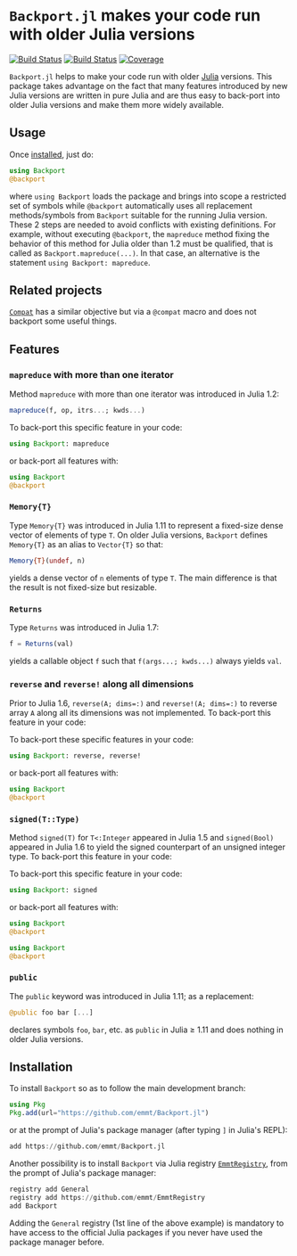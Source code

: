 # `Backport.jl` makes your code run with older Julia versions

[![Build Status](https://github.com/emmt/Backport.jl/actions/workflows/CI.yml/badge.svg?branch=main)](https://github.com/emmt/Backport.jl/actions/workflows/CI.yml?query=branch%3Amain) [![Build Status](https://ci.appveyor.com/api/projects/status/github/emmt/Backport.jl?svg=true)](https://ci.appveyor.com/project/emmt/Backport-jl) [![Coverage](https://codecov.io/gh/emmt/Backport.jl/branch/main/graph/badge.svg)](https://codecov.io/gh/emmt/Backport.jl)

`Backport.jl` helps to make your code run with older [Julia](http://julialang.org/)
versions. This package takes advantage on the fact that many features introduced by new
Julia versions are written in pure Julia and are thus easy to back-port into older Julia
versions and make them more widely available.

## Usage

Once [installed](#installation), just do:

``` julia
using Backport
@backport
```

where `using Backport` loads the package and brings into scope a restricted set of symbols
while `@backport` automatically uses all replacement methods/symbols from `Backport`
suitable for the running Julia version. These 2 steps are needed to avoid conflicts with
existing definitions. For example, without executing `@backport`, the `mapreduce` method
fixing the behavior of this method for Julia older than 1.2 must be qualified, that is
called as `Backport.mapreduce(...)`. In that case, an alternative is the statement `using
Backport: mapreduce`.


## Related projects

[`Compat`](https://github.com/JuliaLang/Compat.jl) has a similar objective but via a
`@compat` macro and does not backport some useful things.

## Features

### `mapreduce` with more than one iterator

Method `mapreduce` with more than one iterator was introduced in Julia 1.2:

``` julia
mapreduce(f, op, itrs...; kwds...)
```

To back-port this specific feature in your code:

``` julia
using Backport: mapreduce
```

or back-port all features with:

``` julia
using Backport
@backport
```

### `Memory{T}`

Type `Memory{T}` was introduced in Julia 1.11 to represent a fixed-size dense vector of
elements of type `T`. On older Julia versions, `Backport` defines `Memory{T}` as an alias
to `Vector{T}` so that:

``` julia
Memory{T}(undef, n)
```

yields a dense vector of `n` elements of type `T`. The main difference is that the result
is not fixed-size but resizable.


### `Returns`

Type `Returns` was introduced in Julia 1.7:

``` julia
f = Returns(val)
```

yields a callable object `f` such that `f(args...; kwds...)` always yields `val`.


### `reverse` and `reverse!` along all dimensions

Prior to Julia 1.6, `reverse(A; dims=:)` and `reverse!(A; dims=:)` to reverse array `A`
along all its dimensions was not implemented. To back-port this feature in your code:

To back-port these specific features in your code:

``` julia
using Backport: reverse, reverse!
```

or back-port all features with:

``` julia
using Backport
@backport
```

### `signed(T::Type)`

Method `signed(T)` for `T<:Integer` appeared in Julia 1.5 and `signed(Bool)` appeared in
Julia 1.6 to yield the signed counterpart of an unsigned integer type. To back-port this
feature in your code:

To back-port this specific feature in your code:

``` julia
using Backport: signed
```

or back-port all features with:

``` julia
using Backport
@backport
```


``` julia
using Backport
@backport
```

### `public`

The `public` keyword was introduced in Julia 1.11; as a replacement:

``` julia
@public foo bar [...]
```

declares symbols `foo`, `bar`, etc. as `public` in Julia ≥ 1.11 and does nothing in older
Julia versions.


## Installation

To install `Backport` so as to follow the main development branch:

``` julia
using Pkg
Pkg.add(url="https://github.com/emmt/Backport.jl")
```

or at the prompt of Julia's package manager (after typing `]` in Julia's REPL):

``` julia
add https://github.com/emmt/Backport.jl
```

Another possibility is to install `Backport` via Julia registry
[`EmmtRegistry`](https://github.com/emmt/EmmtRegistry), from the prompt of Julia's package
manager:

```julia
registry add General
registry add https://github.com/emmt/EmmtRegistry
add Backport
```

Adding the `General` registry (1st line of the above example) is mandatory to have access
to the official Julia packages if you never have used the package manager before.
